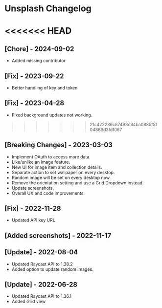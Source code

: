 # Unsplash Changelog

<<<<<<< HEAD
=======
## [Chore] - 2024-09-02

- Added missing contributor

## [Fix] - 2023-09-22

- Better handling of key and token

## [Fix] - 2023-04-28

- Fixed background updates not working.

>>>>>>> 21c422236c87493c34ba0885f5f04869d3fdf067
## [Breaking Changes] - 2023-03-03

- Implement OAuth to access more data.
- Like/unlike an image feature.
- New UI for image item and collection details.
- Separate action to set wallpaper on every desktop.
- Random image will be set on every desktop now.
- Remove the orientation setting and use a Grid.Dropdown instead.
- Update screenshots.
- Overall UX and code improvements.

## [Fix] - 2022-11-28

- Updated API key URL

## [Added screenshots] - 2022-11-17

## [Update] - 2022-08-04

- Updated Raycast API to 1.38.2
- Added option to update random images.

## [Update] - 2022-06-28

- Updated Raycast API to 1.36.1
- Added Grid view

